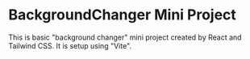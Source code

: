 # BackgroundChanger Mini Project
This is basic "background changer" mini project created by React and Tailwind CSS.
It is setup using "Vite".



